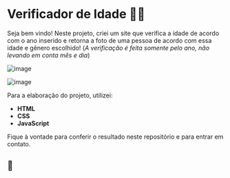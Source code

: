 # Verificador de Idade :man::woman:

Seja bem vindo! Neste projeto, criei um site que verifica a idade de acordo com o ano inserido e retorna a foto de uma pessoa de acordo com essa idade e gênero escolhido! (*A verificação é feita somente pelo ano, não levando em conta mês e dia*)

![image](https://user-images.githubusercontent.com/82124316/125372066-9288d400-e358-11eb-8633-3bbbc5d5b277.png)

![image](https://user-images.githubusercontent.com/82124316/125372106-a92f2b00-e358-11eb-9b71-8c4d141c81c4.png)

Para a elaboração do projeto, utilizei:

- **HTML**
- **CSS**
- **JavaScript**

Fique à vontade para conferir o resultado neste repositório e para entrar em contato.

## 🚀
